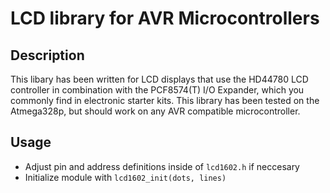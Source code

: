 # LCD library for AVR Microcontrollers

## Description
This libary has been written for LCD displays that use the HD44780 LCD controller in combination with the PCF8574(T) I/O Expander, which you commonly find in electronic starter kits. This library has been tested on the Atmega328p, but should work on any AVR compatible microcontroller.

## Usage

- Adjust pin and address definitions inside of `lcd1602.h` if neccesary
- Initialize module with `lcd1602_init(dots, lines)`
